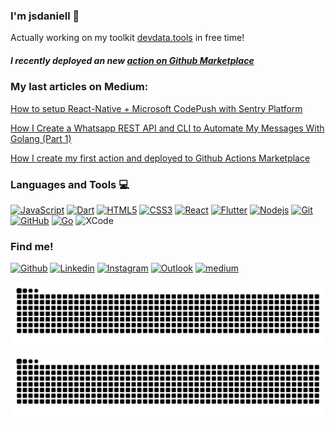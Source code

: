 ### I'm jsdaniell 👋

Actually working on my toolkit [devdata.tools](https://devdatatools.web.app/) in free time!

##### I recently deployed an new [action on Github Marketplace](https://github.com/marketplace/actions/create-json)

### My last articles on Medium:
[How to setup React-Native + Microsoft CodePush with Sentry Platform](https://medium.com/geekculture/how-to-setup-react-native-microsoft-codepush-with-sentry-platform-df1b717d6a7)

[How I Create a Whatsapp REST API and CLI to Automate My Messages With Golang (Part 1)](https://medium.com/geekculture/how-i-create-a-whatsapp-rest-api-and-cli-to-automate-my-messages-with-golang-part-1-3dd5b805462)

[How I create my first action and deployed to Github Actions Marketplace](https://medium.com/swlh/how-i-create-my-first-action-and-deployed-to-github-actions-marketplace-8ca519be1ef7)

### Languages and Tools :computer:
 
[![JavaScript](https://img.shields.io/badge/-JavaScript-black?style=flat&logo=javascript&link=https://github.com/jsdaniell)](https://github.com/jsdaniell) 
[![Dart](https://img.shields.io/badge/-Dart-0175C2?style=flat&logo=dart&link=https://github.com/jsdaniell)](https://github.com/jsdaniell) 
[![HTML5](https://img.shields.io/badge/-HTML5-E34F26?style=flat&logo=html5&logoColor=white&link=https://github.com/jsdaniell)](https://github.com/jsdaniell) [![CSS3](https://img.shields.io/badge/-CSS3-1572B6?style=flat&logo=css3&link=https://github.com/jsdaniell)](https://github.com/jsdaniell) 
[![React](https://img.shields.io/badge/-React-black?style=flat&logo=react&link=https://github.com/jsdaniell)](https://github.com/jsdaniell) 
[![Flutter](https://img.shields.io/badge/-Flutter-02569B?style=flat&logo=flutter&link=https://github.com/jsdaniell)](https://github.com/jsdaniell)
[![Nodejs](https://img.shields.io/badge/-Nodejs-black?style=flat&logo=Node.js&link=https://github.com/jsdaniell)](https://github.com/jsdaniell) 
[![Git](https://img.shields.io/badge/-Git-black?style=flat&logo=git&link=https://github.com/jsdaniell)](https://github.com/jsdaniell) 
[![GitHub](https://img.shields.io/badge/-GitHub-181717?style=flat&logo=github&link=https://github.com/jsdaniell)](https://github.com/jsdaniell)
[![Go](https://img.shields.io/badge/-Go-black?style=flat&logo=go&link=https://github.com/jsdaniell)](https://github.com/jsdaniell) 
![XCode](https://img.shields.io/badge/-XCode-222222?style=flat&logo=XCode&logoColor=1575F9)

### Find me!

[![Github](https://img.shields.io/badge/-Github-000?style=flat&logo=Github&logoColor=white)](https://github.com/jsdaniell)
[![Linkedin](https://img.shields.io/badge/-LinkedIn-blue?style=flat&logo=Linkedin&logoColor=white)](https://www.linkedin.com/in/jsdaniell/)
[![Instagram](https://img.shields.io/badge/-Instagram-c13584?style=flat&labelColor=c13584&logo=instagram&logoColor=white)](https://www.instagram.com/jsdaniell/)
[![Outlook](https://img.shields.io/badge/-Outlook-0078D4?style=flat&logo=Microsoft-Outlook&logoColor=white)](mailto:jose.daniell@outlook.com)
[![medium](https://aleen42.github.io/badges/src/medium.svg)](https://medium.com/@jsdaniell)

![GitHub Snake Light](https://github.com/jsdaniell/jsdaniell/blob/output/github-snake.svg#gh-light-mode-only)
![GitHub Snake dark](https://github.com/jsdaniell/jsdaniell/blob/output/github-snake-dark.svg#gh-dark-mode-only)

